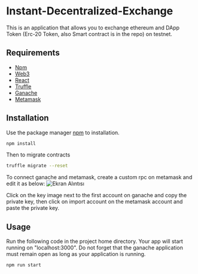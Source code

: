 # Instant-Decentralized-Exchange
 
 This is an application that allows you to exchange ethereum and DApp Token (Erc-20 Token, also Smart contract is in the repo) on testnet.
 
 ## Requirements
 
* [Npm](https://nodejs.org/en/download/)
* [Web3](https://web3js.readthedocs.io/en/v1.5.2/)
* [React](https://reactjs.org/)
* [Truffle](https://trufflesuite.com/)
* [Ganache](https://www.trufflesuite.com/ganache)
* [Metamask](https://metamask.io/)


## Installation

Use the package manager [npm](https://nodejs.org/en/download/) to installation.

```bash
npm install
```

Then to migrate contracts

```bash
truffle migrate --reset
```

To connect ganache and metamask, create a custom rpc on metamask and edit it as below:
![Ekran Alıntısı](https://user-images.githubusercontent.com/43681383/142464199-4312259d-5a5b-48de-ac15-e7b340f06f74.PNG)

Click on the key image next to the first account on ganache and copy the private key, then click on import account on the metamask account and paste the private key.

## Usage

Run the following code in the project home directory. Your app will start running on "localhost:3000". Do not forget that the ganache application must remain open as long as your application is running.

```
npm run start
```
